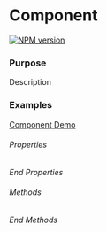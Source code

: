 # Component

[![NPM version][npm-image]][npm-url]

### Purpose
Description

### Examples
[Component Demo](http://keleko34.github.io/KC/)

###### Properties

*End Properties*

###### Methods

*End Methods*


[npm-image]: https://img.shields.io/badge/NPM-0.0.1-green.svg?style=flat-square
[npm-url]: https://npmjs.org/package/KC